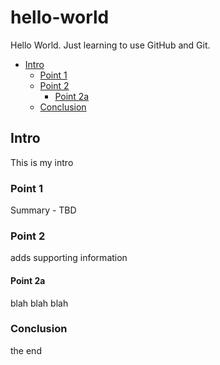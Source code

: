 # hello-world

Hello World.  Just learning to use GitHub and Git.

- [Intro](#intro)
  - [Point 1](#point-1)
  - [Point 2](#point-2)
    - [Point 2a](#point-2a)
  - [Conclusion](#conclusion)

## Intro

This is my intro

### Point 1

Summary - TBD

### Point 2

adds supporting information

#### Point 2a

blah blah blah

### Conclusion

the end
